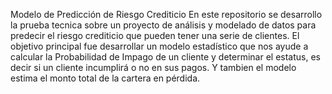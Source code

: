 Modelo de Predicción de Riesgo Crediticio
En este repositorio se desarrollo la prueba tecnica sobre un proyecto de análisis y modelado de datos para predecir el riesgo crediticio que pueden tener una serie de clientes. El objetivo principal fue desarrollar un modelo estadístico que nos ayude a calcular la Probabilidad de Impago de un cliente y determinar el estatus, es decir si un cliente incumplirá o no en sus pagos. Y tambien el modelo estima el monto total de la cartera en pérdida.

